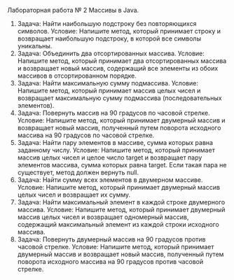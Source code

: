Лабораторная работа № 2 Массивы в Java.
1. Задача: Найти наибольшую подстроку без повторяющихся символов.
Условие: Напишите метод, который принимает строку и возвращает наибольшую подстроку, в которой все символы уникальны.
2. Задача: Объединить два отсортированных массива.
Условие: Напишите метод, который принимает два отсортированных массива и возвращает новый массив, содержащий все элементы из обоих массивов в отсортированном порядке.
3. Задача: Найти максимальную сумму подмассива.
Условие: Напишите метод, который принимает массив целых чисел и возвращает максимальную сумму подмассива (последовательных элементов).
4. Задача: Повернуть массив на 90 градусов по часовой стрелке.
Условие: Напишите метод, который принимает двумерный массив и возвращает новый массив, полученный путем поворота исходного массива на 90 градусов по часовой стрелке.
5. Задача: Найти пару элементов в массиве, сумма которых равна заданному числу.
Условие: Напишите метод, который принимает массив целых чисел и целое число target и возвращает пару элементов массива, сумма которых равна target. Если такая пара не существует, метод должен вернуть null.
6. Задача: Найти сумму всех элементов в двумерном массиве.
Условие: Напишите метод, который принимает двумерный массив целых чисел и возвращает их сумму.
7. Задача: Найти максимальный элемент в каждой строке двумерного массива.
Условие: Напишите метод, который принимает двумерный массив целых чисел и возвращает одномерный массив, содержащий максимальный элемент из каждой строки исходного массива.
8. Задача: Повернуть двумерный массив на 90 градусов против часовой стрелке.
Условие: Напишите метод, который принимает двумерный массив и возвращает новый массив, полученный путем поворота исходного массива на 90 градусов против часовой стрелке.